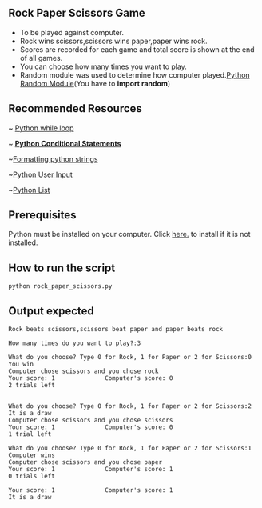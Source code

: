 ## Rock Paper Scissors Game

- To be played against computer.
- Rock wins scissors,scissors wins paper,paper wins rock.
- Scores are recorded for each game and total score is shown at the end of all games.
- You can choose how many times you want to play.
- Random module was used to determine how computer played.[Python Random Module](https://www.w3schools.com/python/module_random.asp)(You have to **import random**)


## Recommended Resources
~ [Python while loop](https://www.w3schools.com/python/python_while_loops.asp)

~ **[Python Conditional Statements](https://www.w3schools.com/python/python_conditions.asp)**

~[Formatting python strings](https://realpython.com/python-f-strings/)

~[Python User Input](https://www.w3schools.com/python/python_user_input.asp)

~[Python List](https://www.w3schools.com/python/python_lists.asp)

## Prerequisites

Python must be installed on your computer. Click [here.](https://www.python.org/downloads/) to install if it is not installed.

## How to run the script

`python rock_paper_scissors.py`
## Output expected

```
Rock beats scissors,scissors beat paper and paper beats rock

How many times do you want to play?:3

What do you choose? Type 0 for Rock, 1 for Paper or 2 for Scissors:0
You win
Computer chose scissors and you chose rock
Your score: 1              Computer's score: 0
2 trials left


What do you choose? Type 0 for Rock, 1 for Paper or 2 for Scissors:2
It is a draw
Computer chose scissors and you chose scissors
Your score: 1              Computer's score: 0
1 trial left

What do you choose? Type 0 for Rock, 1 for Paper or 2 for Scissors:1
Computer wins
Computer chose scissors and you chose paper
Your score: 1              Computer's score: 1
0 trials left

Your score: 1              Computer's score: 1
It is a draw

```
